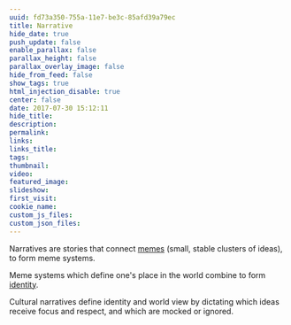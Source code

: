 ```yaml
---
uuid: fd73a350-755a-11e7-be3c-85afd39a79ec
title: Narrative
hide_date: true
push_update: false
enable_parallax: false
parallax_height: false
parallax_overlay_image: false
hide_from_feed: false
show_tags: true
html_injection_disable: true
center: false
date: 2017-07-30 15:12:11
hide_title:
description:
permalink:
links:
links_title:
tags:
thumbnail:
video:
featured_image:
slideshow:
first_visit:
cookie_name:
custom_js_files:
custom_json_files:
---
```

Narratives are stories that connect [memes](/modules/modularity/memes-as-modules) (small, stable clusters of ideas), to form meme systems. 

Meme systems which define one's place in the world combine to form [identity](/modules/tribal-identity).

Cultural narratives define identity and world view by dictating which ideas receive focus and respect, and which are mocked or ignored. 